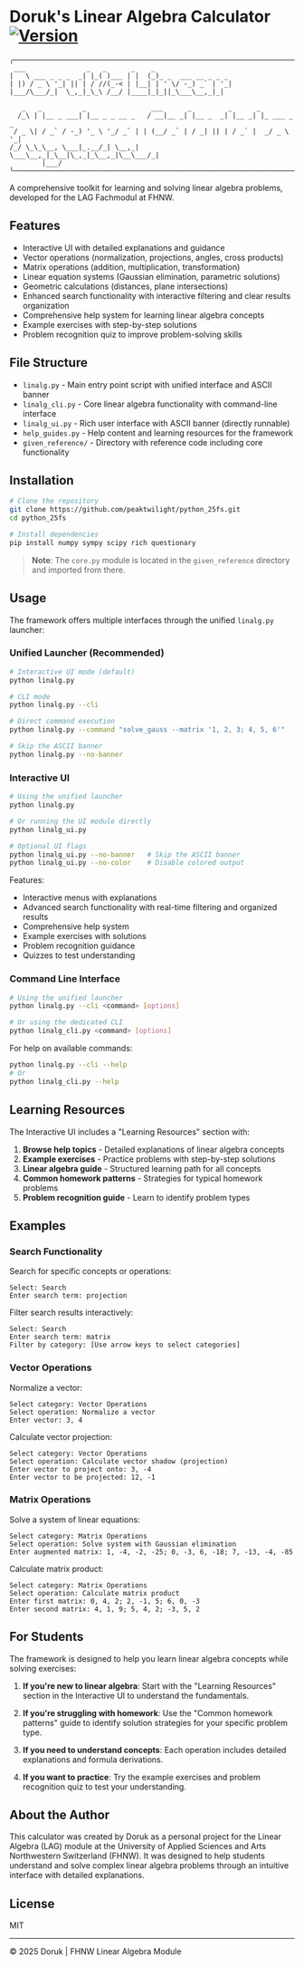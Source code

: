 # Doruk's Linear Algebra Calculator [![Version](https://img.shields.io/badge/version-1.1.0-blue.svg)](https://github.com/peaktwilight/python_25fs/releases/tag/v1.1.0)

```
╭───────────────────────────────────────────────────────────────────────╮
 ___               _   _      _    _                   
|   \ ___ _ _ _  _| |_( )___ | |  (_)_ _  ___ __ _ _ _ 
| |) / _ \ '_| || | / //(_-< | |__| | ' \/ -_) _` | '_|
|___/\___/_|  \_,_|_\_\ /__/ |____|_|_||_\___\__,_|_|  
                                                       
   _   _          _                ___      _         _      _           
  /_\ | |__ _ ___| |__ _ _ __ _   / __|__ _| |__ _  _| |__ _| |_ ___ _ _ 
 / _ \| / _` / -_) '_ \ '_/ _` | | (__/ _` | / _| || | / _` |  _/ _ \ '_|
/_/ \_\_\__, \___|_.__/_| \__,_|  \___\__,_|_\__|\_,_|_\__,_|\__\___/_|  
        |___/
╰───────────────────────────────────────────────────────────────────────╯
```

A comprehensive toolkit for learning and solving linear algebra problems, developed for the LAG Fachmodul at FHNW.

## Features

- Interactive UI with detailed explanations and guidance
- Vector operations (normalization, projections, angles, cross products)
- Matrix operations (addition, multiplication, transformation)
- Linear equation systems (Gaussian elimination, parametric solutions)
- Geometric calculations (distances, plane intersections)
- Enhanced search functionality with interactive filtering and clear results organization
- Comprehensive help system for learning linear algebra concepts
- Example exercises with step-by-step solutions
- Problem recognition quiz to improve problem-solving skills

## File Structure

- `linalg.py` - Main entry point script with unified interface and ASCII banner
- `linalg_cli.py` - Core linear algebra functionality with command-line interface
- `linalg_ui.py` - Rich user interface with ASCII banner (directly runnable)
- `help_guides.py` - Help content and learning resources for the framework
- `given_reference/` - Directory with reference code including core functionality

## Installation

```bash
# Clone the repository
git clone https://github.com/peaktwilight/python_25fs.git
cd python_25fs

# Install dependencies
pip install numpy sympy scipy rich questionary
```

> **Note**: The `core.py` module is located in the `given_reference` directory and imported from there.

## Usage

The framework offers multiple interfaces through the unified `linalg.py` launcher:

### Unified Launcher (Recommended)

```bash
# Interactive UI mode (default)
python linalg.py

# CLI mode
python linalg.py --cli

# Direct command execution
python linalg.py --command "solve_gauss --matrix '1, 2, 3; 4, 5, 6'"

# Skip the ASCII banner
python linalg.py --no-banner
```

### Interactive UI

```bash
# Using the unified launcher
python linalg.py

# Or running the UI module directly
python linalg_ui.py

# Optional UI flags
python linalg_ui.py --no-banner   # Skip the ASCII banner
python linalg_ui.py --no-color    # Disable colored output
```

Features:
- Interactive menus with explanations
- Advanced search functionality with real-time filtering and organized results
- Comprehensive help system
- Example exercises with solutions
- Problem recognition guidance
- Quizzes to test understanding

### Command Line Interface

```bash
# Using the unified launcher
python linalg.py --cli <command> [options]

# Or using the dedicated CLI
python linalg_cli.py <command> [options]
```

For help on available commands:
```bash
python linalg.py --cli --help
# Or
python linalg_cli.py --help
```

## Learning Resources

The Interactive UI includes a "Learning Resources" section with:

1. **Browse help topics** - Detailed explanations of linear algebra concepts
2. **Example exercises** - Practice problems with step-by-step solutions
3. **Linear algebra guide** - Structured learning path for all concepts
4. **Common homework patterns** - Strategies for typical homework problems
5. **Problem recognition guide** - Learn to identify problem types

## Examples

### Search Functionality

Search for specific concepts or operations:
```
Select: Search
Enter search term: projection
```

Filter search results interactively:
```
Select: Search
Enter search term: matrix
Filter by category: [Use arrow keys to select categories]
```

### Vector Operations

Normalize a vector:
```
Select category: Vector Operations
Select operation: Normalize a vector
Enter vector: 3, 4
```

Calculate vector projection:
```
Select category: Vector Operations
Select operation: Calculate vector shadow (projection)
Enter vector to project onto: 3, -4
Enter vector to be projected: 12, -1
```

### Matrix Operations

Solve a system of linear equations:
```
Select category: Matrix Operations
Select operation: Solve system with Gaussian elimination
Enter augmented matrix: 1, -4, -2, -25; 0, -3, 6, -18; 7, -13, -4, -85
```

Calculate matrix product:
```
Select category: Matrix Operations
Select operation: Calculate matrix product
Enter first matrix: 0, 4, 2; 2, -1, 5; 6, 0, -3
Enter second matrix: 4, 1, 9; 5, 4, 2; -3, 5, 2
```

## For Students

The framework is designed to help you learn linear algebra concepts while solving exercises:

1. **If you're new to linear algebra**: Start with the "Learning Resources" section in the Interactive UI to understand the fundamentals.

2. **If you're struggling with homework**: Use the "Common homework patterns" guide to identify solution strategies for your specific problem type.

3. **If you need to understand concepts**: Each operation includes detailed explanations and formula derivations.

4. **If you want to practice**: Try the example exercises and problem recognition quiz to test your understanding.

## About the Author

This calculator was created by Doruk as a personal project for the Linear Algebra (LAG) module at the University of Applied Sciences and Arts Northwestern Switzerland (FHNW). It was designed to help students understand and solve complex linear algebra problems through an intuitive interface with detailed explanations.

## License

MIT

---

© 2025 Doruk | FHNW Linear Algebra Module